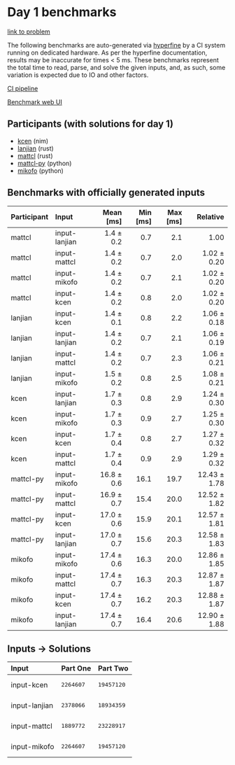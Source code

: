 # Day 1 benchmarks

[link to problem](https://adventofcode.com/2024/day/1)

The following benchmarks are auto-generated via
[hyperfine](https://github.com/sharkdp/hyperfine) by a CI system running on
dedicated hardware. As per the hyperfine documentation, results may be
inaccurate for times < 5 ms. These benchmarks represent the total time to read,
parse, and solve the given inputs, and, as such, some variation is expected due
to IO and other factors.

[CI pipeline](http://ci.papercode.net:8080/teams/main/pipelines/aoc2024)

[Benchmark web UI](https://aoc.ancalagon.black)


## Participants (with solutions for day 1)

- [kcen](https://github.com/kcen/aoc2024) (nim)
- [lanjian](https://github.com/lanjian/aoc-2024) (rust)
- [mattcl](https://github.com/mattcl/aoc2024) (rust)
- [mattcl-py](https://github.com/mattcl/aoc2024-py) (python)
- [mikofo](https://github.com/mikofo/aoc2024) (python)


## Benchmarks with officially generated inputs

| Participant | Input | Mean [ms] | Min [ms] | Max [ms] | Relative |
|:---|:---|---:|---:|---:|---:|
| mattcl | input-lanjian | 1.4 ± 0.2 | 0.7 | 2.1 | 1.00 |
| mattcl | input-mattcl | 1.4 ± 0.2 | 0.7 | 2.0 | 1.02 ± 0.20 |
| mattcl | input-mikofo | 1.4 ± 0.2 | 0.7 | 2.1 | 1.02 ± 0.20 |
| mattcl | input-kcen | 1.4 ± 0.2 | 0.8 | 2.0 | 1.02 ± 0.20 |
| lanjian | input-kcen | 1.4 ± 0.1 | 0.8 | 2.2 | 1.06 ± 0.18 |
| lanjian | input-lanjian | 1.4 ± 0.2 | 0.7 | 2.1 | 1.06 ± 0.19 |
| lanjian | input-mattcl | 1.4 ± 0.2 | 0.7 | 2.3 | 1.06 ± 0.21 |
| lanjian | input-mikofo | 1.5 ± 0.2 | 0.8 | 2.5 | 1.08 ± 0.21 |
| kcen | input-lanjian | 1.7 ± 0.3 | 0.8 | 2.9 | 1.24 ± 0.30 |
| kcen | input-mikofo | 1.7 ± 0.3 | 0.9 | 2.7 | 1.25 ± 0.30 |
| kcen | input-kcen | 1.7 ± 0.4 | 0.8 | 2.7 | 1.27 ± 0.32 |
| kcen | input-mattcl | 1.7 ± 0.4 | 0.9 | 2.9 | 1.29 ± 0.32 |
| mattcl-py | input-mikofo | 16.8 ± 0.6 | 16.1 | 19.7 | 12.43 ± 1.78 |
| mattcl-py | input-mattcl | 16.9 ± 0.7 | 15.4 | 20.0 | 12.52 ± 1.82 |
| mattcl-py | input-kcen | 17.0 ± 0.6 | 15.9 | 20.1 | 12.57 ± 1.81 |
| mattcl-py | input-lanjian | 17.0 ± 0.7 | 15.6 | 20.3 | 12.58 ± 1.83 |
| mikofo | input-mikofo | 17.4 ± 0.6 | 16.3 | 20.0 | 12.86 ± 1.85 |
| mikofo | input-mattcl | 17.4 ± 0.7 | 16.3 | 20.3 | 12.87 ± 1.87 |
| mikofo | input-kcen | 17.4 ± 0.7 | 16.2 | 20.3 | 12.88 ± 1.87 |
| mikofo | input-lanjian | 17.4 ± 0.7 | 16.4 | 20.6 | 12.90 ± 1.88 |


## Inputs -> Solutions

| Input | Part One | Part Two |
|:---|:---|:---|
|input-kcen|<pre>2264607</pre>|<pre>19457120</pre>|
|input-lanjian|<pre>2378066</pre>|<pre>18934359</pre>|
|input-mattcl|<pre>1889772</pre>|<pre>23228917</pre>|
|input-mikofo|<pre>2264607</pre>|<pre>19457120</pre>|